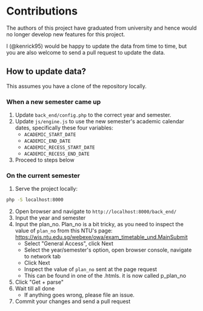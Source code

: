 # Contributions

The authors of this project have graduated from university and hence would no longer develop new features for this project.

I (@kenrick95) would be happy to update the data from time to time, but you are also welcome to send a pull request to update the data.

## How to update data?

This assumes you have a clone of the repository locally.

### When a new semester came up

1. Update `back_end/config.php` to the correct year and semester.
2. Update `js/engine.js` to use the new semester's academic calendar dates, specifically these four variables:
   - `ACADEMIC_START_DATE`
   - `ACADEMIC_END_DATE`
   - `ACADEMIC_RECESS_START_DATE`
   - `ACADEMIC_RECESS_END_DATE`
3. Proceed to steps below

### On the current semester

1. Serve the project locally:
  ```sh
  php -S localhost:8000
  ```
2. Open browser and navigate to `http://localhost:8000/back_end/`
3. Input the year and semester
4. Input the plan_no. Plan_no is a bit tricky, as you need to inspect the value of `plan_no` from this NTU's page: https://wis.ntu.edu.sg/webexe/owa/exam_timetable_und.MainSubmit
   - Select "General Access", click Next
   - Select the year/semester's option, open browser console, navigate to network tab
   - Click Next
   - Inspect the value of `plan_no` sent at the page request
   - This can be found in one of the .htmls. it is now called p_plan_no
5. Click "Get + parse"
6. Wait till all done
   - If anything goes wrong, please file an issue.
7. Commit your changes and send a pull request
